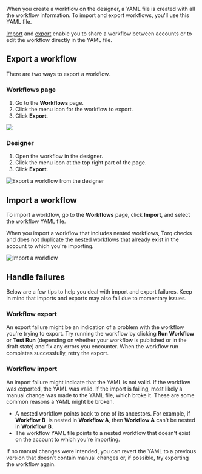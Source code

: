 When you create a workflow on the designer, a YAML file is created with all the workflow information. To import and export workflows, you'll use this YAML file.

[Import](/v1/docs/import-and-export-workflows#import-a-workflow) and [export](/v1/docs/import-and-export-workflows#export-a-workflow) enable you to share a workflow between accounts or to edit the workflow directly in the YAML file.

Export a workflow
-----------------

There are two ways to export a workflow.

### Workflows page

1.  Go to the **Workflows** page.
2.  Click the menu icon for the workflow to export.
3.  Click **Export**.

![](https://cdn.document360.io/e159bc51-b5b1-4b1f-af39-a9db2fa968d6/Images/Documentation/image-1671091675531.png)

### Designer

1.  Open the workflow in the designer.
2.  Click the menu icon at the top right part of the page.
3.  Click **Export**.

![Export a workflow from the designer](https://cdn.document360.io/e159bc51-b5b1-4b1f-af39-a9db2fa968d6/Images/Documentation/image-1671091887819.png)

Import a workflow
-----------------

To import a workflow, go to the **Workflows** page, click **Import**, and select the workflow YAML file.

When you import a workflow that includes nested workflows, Torq checks and does not duplicate the [nested workflows](/v1/docs/create-a-nested-workflow) that already exist in the account to which you're importing. 

![Import a workflow](https://cdn.document360.io/e159bc51-b5b1-4b1f-af39-a9db2fa968d6/Images/Documentation/image-1671092244652.png)

  

Handle failures
---------------

Below are a few tips to help you deal with import and export failures. Keep in mind that imports and exports may also fail due to momentary issues.

### Workflow export

An export failure might be an indication of a problem with the workflow you're trying to export. Try running the workflow by clicking **Run Workflow** or **Test Run** (depending on whether your workflow is published or in the draft state) and fix any errors you encounter. When the workflow run completes successfully, retry the export.

### Workflow import

An import failure might indicate that the YAML is not valid. If the workflow was exported, the YAML was valid. If the import is failing, most likely a manual change was made to the YAML file, which broke it. These are some common reasons a YAML might be broken.

*   A nested workflow points back to one of its ancestors. For example, if **Workflow** **B**  is nested in **Workflow A**, then **Workflow A** can't be nested in **Workflow** **B**.
*   The workflow YAML file points to a nested workflow that doesn't exist on the account to which you're importing.

If no manual changes were intended, you can revert the YAML to a previous version that doesn’t contain manual changes or, if possible, try exporting the workflow again.